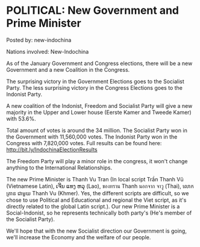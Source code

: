 # POLITICAL: New Government and Prime Minister

Posted by: new-indochina

Nations involved: New-Indochina

As of the January Government and Congress elections, there will be a new Government and a new Coalition in the Congress. 


The surprising victory in the Government Elections goes to the Socialist Party. The less surprising victory in the Congress Elections goes to the Indonist Party. 

A new coalition of the Indonist, Freedom and Socialist Party will give a new majority in the Upper and Lower house (Eerste Kamer and Tweede Kamer) with 53.6%.


Total amount of votes is around the 34 million. The Socialist Party won in the Government with 11,560,000 votes. The Indonist Party won in the Congress with 7,820,000 votes.
Full results can be found here: http://bit.ly/IndochinaElectionResults

The Freedom Party will play a minor role in the congress, it won't change anything to the International Relationships.


The new Prime Minister is Thanh Vu Tran (In local script Trần Thanh Vũ (Vietnamese Latin), ເຈີ່ນ ແທງ ຫວຸ (Lao), ของทราน Thanh นอกจาก จาวู (Thai), លោក​ត្រា​ន ជាមួយ Thanh Vu (Khmer). Yes, the different scripts are difficult, so we chose to use Political and Educational and regional the Viet script, as it's directly related to the global Latin script.). Our new Prime Minister is a Social-Indonist, so he represents technically both party's (He's member of the Socialist Party).

We'll hope that with the new Socialist direction our Government is going, we'll increase the Economy and the welfare of our people.